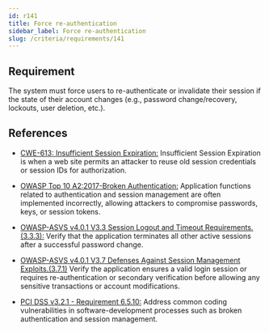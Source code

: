 ```yaml
---
id: r141
title: Force re-authentication
sidebar_label: Force re-authentication
slug: /criteria/requirements/141
---
```


## Requirement

The system must force users to re-authenticate
or invalidate their session
if the state of their account changes
(e.g., password change/recovery,
lockouts, user deletion, etc.).

## References

- [CWE-613: Insufficient Session Expiration:](https://cwe.mitre.org/data/definitions/613.html)
Insufficient Session Expiration
is when a web site permits an attacker
to reuse old session credentials
or session IDs for authorization.

- [OWASP Top 10 A2:2017-Broken Authentication:](https://owasp.org/www-project-top-ten/OWASP_Top_Ten_2017/Top_10-2017_A2-Broken_Authentication)
Application functions related to authentication
and session management
are often implemented incorrectly,
allowing attackers to compromise passwords,
keys, or session tokens.

- [OWASP-ASVS v4.0.1 V3.3 Session Logout and Timeout Requirements.(3.3.3):](https://owasp.org/www-pdf-archive/OWASP_Application_Security_Verification_Standard_4.0-en.pdf)
Verify that the application terminates
all other active sessions
after a successful password change.

- [OWASP-ASVS v4.0.1 V3.7 Defenses Against Session Management Exploits.(3.7.1)](https://owasp.org/www-pdf-archive/OWASP_Application_Security_Verification_Standard_4.0-en.pdf)
Verify the application ensures
a valid login session
or requires re-authentication
or secondary verification
before allowing any sensitive transactions
or account modifications.

- [PCI DSS v3.2.1 - Requirement 6.5.10:](https://www.pcisecuritystandards.org/documents/PCI_DSS_v3-2-1.pdf)
Address common coding vulnerabilities
in software-development processes
such as broken authentication
and session management.
